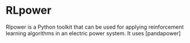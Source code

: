 # RLpower
Rlpower is a Python toolkit that can be used for applying
reinforcement learning algorithms in an electric power system. It uses [pandapower]


